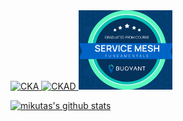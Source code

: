 <a href="https://www.credly.com/badges/fc5c1929-2444-4875-949c-e77c11e95201/public_url">
	<img src="https://images.credly.com/size/680x680/images/8b8ed108-e77d-4396-ac59-2504583b9d54/cka_from_cncfsite__281_29.png" alt="CKA" width=150 >
</a>
<a href="https://www.credly.com/badges/719d7a27-562f-4fc4-9b8c-c539a5a6d793/public_url">
	<img src="https://images.credly.com/size/680x680/images/f88d800c-5261-45c6-9515-0458e31c3e16/ckad_from_cncfsite.png" alt="CKAD" width=150 >
</a>

<a href="https://credsverse.com/credentials/8e11cbb6-547f-47dc-8014-1ff7ad92aa3a">
	<img src="image/fundamentals-of-the-service-mesh.png" alt="Fundamentals of the Service Mesh" width=150>
</a>

[![mikutas's github stats](https://github-readme-stats.vercel.app/api?username=mikutas&theme=nord&show_icons=true)](https://github.com/anuraghazra/github-readme-stats)


<!--
**mikutas/mikutas** is a ✨ _special_ ✨ repository because its `README.md` (this file) appears on your GitHub profile.

Here are some ideas to get you started:

- 🔭 I’m currently working on ...
- 🌱 I’m currently learning ...
- 👯 I’m looking to collaborate on ...
- 🤔 I’m looking for help with ...
- 💬 Ask me about ...
- 📫 How to reach me: ...
- 😄 Pronouns: ...
- ⚡ Fun fact: ...
-->
